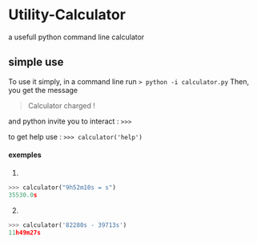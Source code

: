 # Utility-Calculator
 a usefull python command line calculator


## simple use
To use it simply, in a command line run 
``` > python -i calculator.py ```
Then, you get the message 
> Calculator charged !

and python invite you to interact :
``` >>> ```

to get help use :
``` >>> calculator('help') ```

#### exemples
1.
```python
>>> calculator("9h52m10s = s")
35530.0s 
```
2.
```python
>>> calculator('82280s - 39713s')
11h49m27s
```


